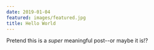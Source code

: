```yaml
---
date: 2019-01-04
featured: images/featured.jpg
title: Hello World
---
```


Pretend this is a _super_ meaningful post--or maybe it is!?
